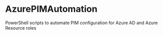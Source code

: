 # AzurePIMAutomation
PowerShell scripts to automate PIM configuration for Azure AD and Azure Resource roles
